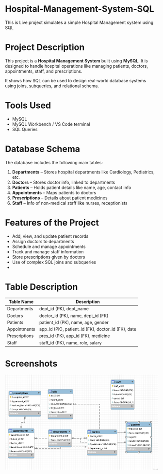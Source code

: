 ﻿# Hospital-Management-System-SQL
This is Live project simulates a simple  Hospital Management system using SQL

# Project Description
This project is a **Hospital Management System** built using **MySQL**. It is designed to handle hospital operations like managing patients, doctors, appointments, staff, and prescriptions.

It shows how SQL can be used to design real-world database systems using joins, subqueries, and relational schema.

# Tools Used

- MySQL 
- MySQL Workbench / VS Code terminal
- SQL Queries
# Database Schema

The database includes the following main tables:

1. **Departments** – Stores hospital departments like Cardiology, Pediatrics, etc.
2. **Doctors** – Stores doctor info, linked to departments
3. **Patients** – Holds patient details like name, age, contact info
4. **Appointments** – Maps patients to doctors
5. **Prescriptions** – Details about patient medicines
6. **Staff** – Info of non-medical staff like nurses, receptionists

# Features of the Project

- Add, view, and update patient records
- Assign doctors to departments
- Schedule and manage appointments
- Track and manage staff information
- Store prescriptions given by doctors
- Use of complex SQL joins and subqueries
- 
# Table Description

| Table Name     | Description                            |
|----------------|----------------------------------------|
| Departments    | dept_id (PK), dept_name                |
| Doctors        | doctor_id (PK), name, dept_id (FK)     |
| Patients       | patient_id (PK), name, age, gender     |
| Appointments   | app_id (PK), patient_id (FK), doctor_id (FK), date |
| Prescriptions  | pres_id (PK), app_id (FK), medicine    |
| Staff          | staff_id (PK), name, role, salary      |

# Screenshots 


![image alt](https://github.com/sonalitale/Hospital-Management-system/blob/9f127b95a9bda87004cab26531ea6287d89e5f15/ER%20Diagram.sql.png)
